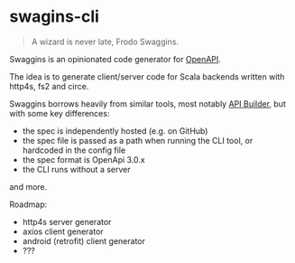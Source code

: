 # swagins-cli

> A wizard is never late, Frodo Swaggins.

Swaggins is an opinionated code generator for [OpenAPI](https://github.com/OAI/OpenAPI-Specification).

The idea is to generate client/server code for Scala backends written with http4s, fs2 and circe.

Swaggins borrows heavily from similar tools, most notably [API Builder](https://apibuilder.io/), but with some key differences:

- the spec is independently hosted (e.g. on GitHub)
- the spec file is passed as a path when running the CLI tool, or hardcoded in the config file
- the spec format is OpenApi 3.0.x
- the CLI runs without a server

and more.

Roadmap:

- http4s server generator
- axios client generator
- android (retrofit) client generator
- ???


